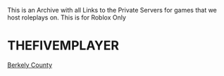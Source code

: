 This is an Archive with all Links to the Private Servers for games that we host roleplays on. This is for Roblox Only

# THEFIVEMPLAYER
[Berkely County](https://www.roblox.com/games/6622795055?privateServerLinkCode=62244258837856720954467231878508)
